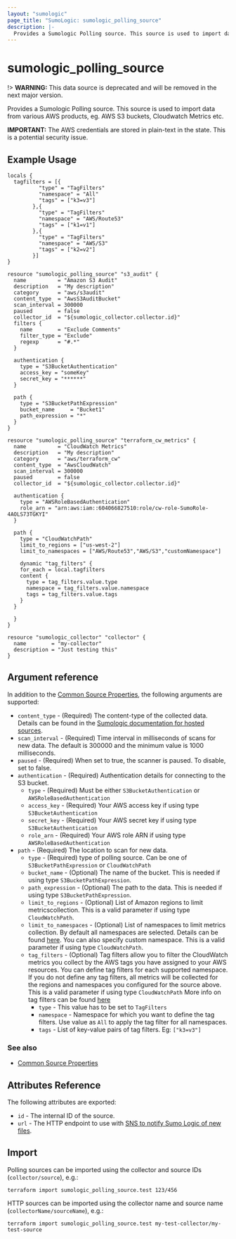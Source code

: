 ```yaml
---
layout: "sumologic"
page_title: "SumoLogic: sumologic_polling_source"
description: |-
  Provides a Sumologic Polling source. This source is used to import data from various AWS products.
---
```


# sumologic_polling_source

!> **WARNING:** This data source is deprecated and will be removed in the next major version.

Provides a Sumologic Polling source. This source is used to import data from various AWS products, eg. AWS S3 buckets, Cloudwatch Metrics etc.

__IMPORTANT:__ The AWS credentials are stored in plain-text in the state. This is a potential security issue.

## Example Usage
```hcl
locals {
  tagfilters = [{
          "type" = "TagFilters"
          "namespace" = "All"
          "tags" = ["k3=v3"]
        },{
          "type" = "TagFilters"
          "namespace" = "AWS/Route53"
          "tags" = ["k1=v1"]
        },{
          "type" = "TagFilters"
          "namespace" = "AWS/S3"
          "tags" = ["k2=v2"]
        }]
}

resource "sumologic_polling_source" "s3_audit" {
  name          = "Amazon S3 Audit"
  description   = "My description"
  category      = "aws/s3audit"
  content_type  = "AwsS3AuditBucket"
  scan_interval = 300000
  paused        = false
  collector_id  = "${sumologic_collector.collector.id}"
  filters {
    name        = "Exclude Comments"
    filter_type = "Exclude"
    regexp      = "#.*"
  }

  authentication {
    type = "S3BucketAuthentication"
    access_key = "someKey"
    secret_key = "******"
  }

  path {
    type = "S3BucketPathExpression"
    bucket_name     = "Bucket1"
    path_expression = "*"
  }
}

resource "sumologic_polling_source" "terraform_cw_metrics" {
  name          = "CloudWatch Metrics"
  description   = "My description"
  category      = "aws/terraform_cw"
  content_type  = "AwsCloudWatch"
  scan_interval = 300000
  paused        = false
  collector_id  = "${sumologic_collector.collector.id}"

  authentication {
    type = "AWSRoleBasedAuthentication"
    role_arn = "arn:aws:iam::604066827510:role/cw-role-SumoRole-4AOLS73TGKYI"
  }

  path {
    type = "CloudWatchPath"
    limit_to_regions = ["us-west-2"]
    limit_to_namespaces = ["AWS/Route53","AWS/S3","customNamespace"]
  
    dynamic "tag_filters" {
    for_each = local.tagfilters
    content {
      type = tag_filters.value.type
      namespace = tag_filters.value.namespace
      tags = tag_filters.value.tags
    }
  }

  }
}

resource "sumologic_collector" "collector" {
  name        = "my-collector"
  description = "Just testing this"
}
```

## Argument reference

In addition to the [Common Source Properties](https://registry.terraform.io/providers/SumoLogic/sumologic/latest/docs#common-source-properties), the following arguments are supported:

 - `content_type` - (Required) The content-type of the collected data. Details can be found in the [Sumologic documentation for hosted sources][1].
 - `scan_interval` - (Required) Time interval in milliseconds of scans for new data. The default is 300000 and the minimum value is 1000 milliseconds.
 - `paused` - (Required) When set to true, the scanner is paused. To disable, set to false.
 - `authentication` - (Required) Authentication details for connecting to the S3 bucket.
     + `type` - (Required) Must be either `S3BucketAuthentication` or `AWSRoleBasedAuthentication`
     + `access_key` - (Required) Your AWS access key if using type `S3BucketAuthentication`
     + `secret_key` - (Required) Your AWS secret key if using type `S3BucketAuthentication`
     + `role_arn` - (Required) Your AWS role ARN if using type `AWSRoleBasedAuthentication`
 - `path` - (Required) The location to scan for new data.
     + `type` - (Required) type of polling source. Can be one of `S3BucketPathExpression` or  `CloudWatchPath`
     + `bucket_name` - (Optional) The name of the bucket. This is needed if using type `S3BucketPathExpression`. 
     + `path_expression` - (Optional) The path to the data. This is needed if using type `S3BucketPathExpression`.
     + `limit_to_regions` - (Optional) List of Amazon regions to limit metricscollection. This is a valid parameter if  using type `CloudWatchPath`.
     + `limit_to_namespaces` - (Optional) List of namespaces to limit metrics collection. By default all namespaces are selected. Details can be found [here](https://help.sumologic.com/03Send-Data/Sources/02Sources-for-Hosted-Collectors/Amazon-Web-Services/Amazon-CloudWatch-Source-for-Metrics#aws%C2%A0tag-filtering-namespace-support). You can also  specify custom namespace. This is a valid parameter if using type `CloudWatchPath`.
     + `tag_filters` - (Optional) Tag filters allow you to filter the CloudWatch metrics you collect by the AWS tags you have assigned to your AWS resources. You can define tag filters for each supported namespace. If you do not define any tag filters, all metrics will be collected for the regions and namespaces you configured for the source above. This is a valid parameter if using type `CloudWatchPath` More info on tag filters can be found [here](https://help.sumologic.com/03Send-Data/Sources/02Sources-for-Hosted-Collectors/Amazon-Web-Services/Amazon-CloudWatch-Source-for-Metrics#about-aws-tag-filtering)
          + `type` - This value has to be set to `TagFilters`
          + `namespace` - Namespace for which you want to define the tag filters. Use  value as `All` to apply the tag filter for all namespaces.
          + `tags` - List of key-value pairs of tag filters. Eg: `["k3=v3"]`

### See also
   * [Common Source Properties](https://registry.terraform.io/providers/SumoLogic/sumologic/latest/docs#common-source-properties)

## Attributes Reference
The following attributes are exported:

- `id` - The internal ID of the source.
- `url` - The HTTP endpoint to use with [SNS to notify Sumo Logic of new files](https://help.sumologic.com/03Send-Data/Sources/02Sources-for-Hosted-Collectors/Amazon-Web-Services/AWS-S3-Source#Set_up_SNS_in_AWS_(Optional)).

## Import
Polling sources can be imported using the collector and source IDs (`collector/source`), e.g.:

```hcl
terraform import sumologic_polling_source.test 123/456
```

HTTP sources can be imported using the collector name and source name (`collectorName/sourceName`), e.g.:

```hcl
terraform import sumologic_polling_source.test my-test-collector/my-test-source
```

[1]: https://help.sumologic.com/Send_Data/Sources/03Use_JSON_to_Configure_Sources/JSON_Parameters_for_Hosted_Sources
